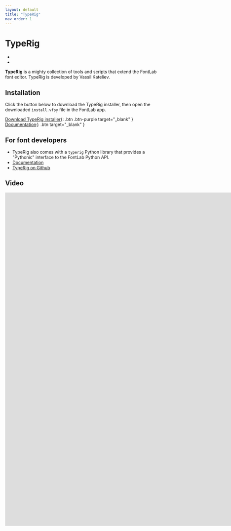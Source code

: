 ```yaml
---
layout: default
title: "TypeRig"
nav_order: 1
---
```


# TypeRig

<div uk-slider>
<ul class="uk-slider-items uk-child-width-1-1@">
<li>
<img src="/images/typerig/typerig-panel.png" width="" height="" alt="">
</li>
<li>
<img src="/images/typerig/typerig-match-contours.png" width="" height="" alt="">
</li>
</ul>
</div>

**TypeRig** is a mighty collection of tools and scripts that extend the FontLab font editor. TypeRig is developed by Vassil Kateliev.

## Installation

Click the button below to download the TypeRig installer, then open the downloaded `install.vfpy` file in the FontLab app.

[Download TypeRig installer](https://cdn.jsdelivr.net/gh/kateliev/TypeRig/install.vfpy){: .btn .btn-purple target="_blank" } [Documentation](https://kateliev.github.io/TypeRig/){: .btn target="_blank" }

## For font developers

- TypeRig also comes with a `typerig` Python library that provides a "Pythonic" interface to the FontLab Python API.
- [Documentation](https://kateliev.github.io/TypeRig/)
- [TypeRig on Github](https://github.com/kateliev/TypeRig)

## Video

<div class="video-container"><iframe src="https://www.youtube.com/embed/oM_89KA3Fnc" frameborder="0" allow="accelerometer; encrypted-media; gyroscope; picture-in-picture" width="1920" height="1080" allowfullscreen uk-responsive uk-video="automute: true"></iframe></div>

